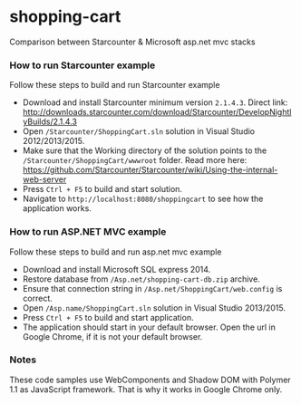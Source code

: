 # shopping-cart
Comparison between Starcounter &amp; Microsoft asp.net mvc stacks

### How to run Starcounter example

Follow these steps to build and run Starcounter example

- Download and install Starcounter minimum version `2.1.4.3`. Direct link: http://downloads.starcounter.com/download/Starcounter/DevelopNightlyBuilds/2.1.4.3
- Open `/Starcounter/ShoppingCart.sln` solution in Visual Studio 2012/2013/2015.
- Make sure that the Working directory of the solution points to the `/Starcounter/ShoppingCart/wwwroot` folder. Read more here: https://github.com/Starcounter/Starcounter/wiki/Using-the-internal-web-server
- Press `Ctrl + F5` to build and start solution.
- Navigate to `http://localhost:8080/shoppingcart` to see how the application works.

### How to run ASP.NET MVC example

Follow these steps to build and run asp.net mvc example

- Download and install Microsoft SQL express 2014.
- Restore database from `/Asp.net/shopping-cart-db.zip` archive.
- Ensure that connection string in `/Asp.net/ShoppingCart/web.config` is correct.
- Open `/Asp.name/ShoppingCart.sln` solution in Visual Studio 2013/2015.
- Press `Ctrl + F5` to build and start application.
- The application should start in your default browser. Open the url in Google Chrome, if it is not your default browser.

### Notes

These code samples use WebComponents and Shadow DOM with Polymer 1.1 as JavaScript framework. That is why it works in Google Chrome only.